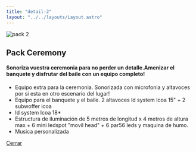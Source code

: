 ```yaml
---
title: "detail-2"
layout: "../../layouts/Layout.astro"
---
```


<section class='flex gap-7 justify-center items-center flex-wrap text-white px-8% py-20'>
   <img class='rounded-xl' src="https://res.cloudinary.com/pruebaweb/image/upload/v1701315972/AlexMain/5_x12dss.png" alt="pack 2" />
   <div class='flex flex-col gap-4'>
   <h2 class='text-transparent bg-clip-text bg-gradient-to-br from-indigo-600 from-10% via-primary via-30% to-green-600 font-semibold'>Pack Ceremony</h2>
   <h4>Sonoriza vuestra ceremonia para no perder un detalle.Amenizar el banquete y disfrutar del baile con un equipo completo!</h4>
   <p class='max-w-md'>
   <ul>
        <li>Equipo extra para la ceremonia. Sonorizada con microfonia y altavoces por si esta en otro escenario del lugar!</li>
        <li>
          Equipo para el banquete y el baile. 2 altavoces ld system Icoa 15" + 2 subwoffer icoa
        </li>
        <li>Id system Icoa 18*</li>
        <li>Estructura de iluminación de 5 metros de longitud x 4 metros de altura max + 6 mini ledspot "movil head" + 6 par56 leds y maquina de humo.</li>
        <li>Musica personalizada</li>
      </ul>
   </p>
   <a href="/servicios" class='w-20 h-7 border-gray-50 border-2 rounded-md flex justify-center items-center hover:bg-blue-900 transition'>Cerrar</a>
 <!--   <button class='w-20 h-7 border-gray-50 border-2 rounded-md flex justify-center items-center hover:bg-blue-900 transition'>Buy</button> -->
   </div>
   
</section>

<style>
   section{
      width:100%;
      min-height: calc(100vh - 52px)
   }
</style>
